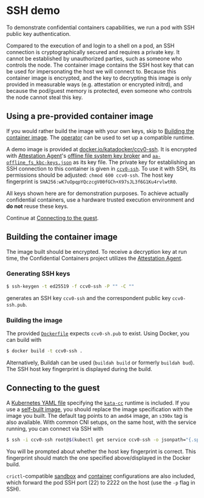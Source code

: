 # SSH demo

To demonstrate confidential containers capabilities, we run a pod with SSH public key authentication.

Compared to the execution of and login to a shell on a pod, an SSH connection is cryptographically secured and requires a private key.
It cannot be established by unauthorized parties, such as someone who controls the node.
The container image contains the SSH host key that can be used for impersonating the host we will connect to.
Because this container image is encrypted, and the key to decrypting this image is only provided in measurable ways (e.g. attestation or encrypted initrd), and because the pod/guest memory is protected, even someone who controls the node cannot steal this key.

## Using a pre-provided container image

If you would rather build the image with your own keys, skip to [Building the container image](#building-the-container-image).
The [operator](/demos/operator-demo) can be used to set up a compatible runtime.

A demo image is provided at [docker.io/katadocker/ccv0-ssh](https://hub.docker.com/r/katadocker/ccv0-ssh).
It is encrypted with [Attestation Agent](https://github.com/confidential-containers/attestation-agent)'s [offline file system key broker](https://github.com/confidential-containers/attestation-agent/tree/64c12fbecfe90ba974d5fe4896bf997308df298d/src/kbc_modules/offline_fs_kbc) and [`aa-offline_fs_kbc-keys.json`](./aa-offline_fs_kbc-keys.json) as its key file.
The private key for establishing an SSH connection to this container is given in [`ccv0-ssh`](./ccv0-ssh).
To use it with SSH, its permissions should be adjusted: `chmod 600 ccv0-ssh`.
The host key fingerprint is `SHA256:wK7uOpqpYQczcgV00fGCh+X97sJL3f6G1Ku4rvlwtR0`.

All keys shown here are for demonstration purposes.
To achieve actually confidential containers, use a hardware trusted execution environment and **do not** reuse these keys.

Continue at [Connecting to the guest](#connecting-to-the-guest).

## Building the container image

The image built should be encrypted.
To receive a decryption key at run time, the Confidential Containers project utilizes the [Attestation Agent](https://github.com/confidential-containers/attestation-agent).

### Generating SSH keys

```sh
$ ssh-keygen -t ed25519 -f ccv0-ssh -P "" -C ""
```

generates an SSH key `ccv0-ssh` and the correspondent public key `ccv0-ssh.pub`.

### Building the image

The provided [`Dockerfile`](./Dockerfile) expects `ccv0-sh.pub` to exist.
Using Docker, you can build with

```sh
$ docker build -t ccv0-ssh .
```

Alternatively, Buildah can be used (`buildah build` or formerly `buildah bud`).
The SSH host key fingerprint is displayed during the build.

## Connecting to the guest

A [Kubernetes YAML file](./k8s-cc-ssh.yaml) specifying the [`kata-cc`](https://github.com/kata-containers/kata-containers) runtime is included.
If you use a [self-built image](#building-the-container-image), you should replace the image specification with the image you built.
The default tag points to an `amd64` image, an `s390x` tag is also available.
With common CNI setups, on the same host, with the service running, you can connect via SSH with

```sh
$ ssh -i ccv0-ssh root@$(kubectl get service ccv0-ssh -o jsonpath="{.spec.clusterIP}")
```

You will be prompted about whether the host key fingerprint is correct.
This fingerprint should match the one specified above/displayed in the Docker build.

`crictl`-compatible [sandbox](./cri-sandbox-config.yaml) and [container](./cri-container-config.yaml) configurations are also included, which forward the pod SSH port (22) to 2222 on the host (use the `-p` flag in SSH).
